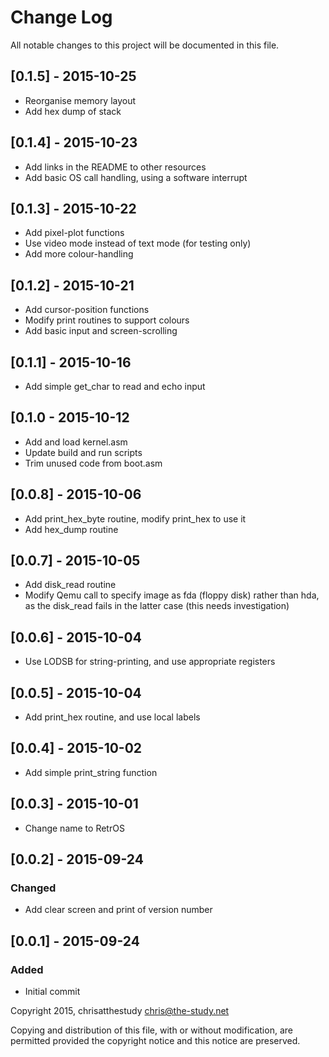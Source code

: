 # Change Log

All notable changes to this project will be documented in this file.

## [0.1.5] - 2015-10-25
- Reorganise memory layout
- Add hex dump of stack

## [0.1.4] - 2015-10-23
- Add links in the README to other resources
- Add basic OS call handling, using a software interrupt

## [0.1.3] - 2015-10-22
- Add pixel-plot functions
- Use video mode instead of text mode (for testing only)
- Add more colour-handling

## [0.1.2] - 2015-10-21
- Add cursor-position functions
- Modify print routines to support colours
- Add basic input and screen-scrolling

## [0.1.1] - 2015-10-16
- Add simple get_char to read and echo input

## [0.1.0 - 2015-10-12
- Add and load kernel.asm
- Update build and run scripts
- Trim unused code from boot.asm

## [0.0.8] - 2015-10-06
- Add print_hex_byte routine, modify print_hex to use it
- Add hex_dump routine

## [0.0.7] - 2015-10-05
- Add disk_read routine
- Modify Qemu call to specify image as fda (floppy disk) rather than hda, as
  the disk_read fails in the latter case (this needs investigation)

## [0.0.6] - 2015-10-04
- Use LODSB for string-printing, and use appropriate registers

## [0.0.5] - 2015-10-04
- Add print_hex routine, and use local labels

## [0.0.4] - 2015-10-02
- Add simple print_string function

## [0.0.3] - 2015-10-01
- Change name to RetrOS

## [0.0.2] - 2015-09-24

### Changed
- Add clear screen and print of version number

## [0.0.1] - 2015-09-24

### Added
- Initial commit

Copyright 2015, chrisatthestudy <chris@the-study.net>

Copying and distribution of this file, with or without modification, are
permitted provided the copyright notice and this notice are preserved.
